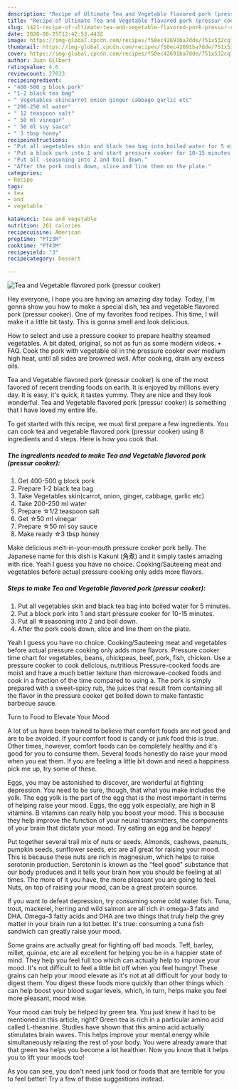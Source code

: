 ```yaml
---
description: "Recipe of Ultimate Tea and Vegetable flavored pork (pressur cooker)"
title: "Recipe of Ultimate Tea and Vegetable flavored pork (pressur cooker)"
slug: 1421-recipe-of-ultimate-tea-and-vegetable-flavored-pork-pressur-cooker
date: 2020-08-25T12:42:53.443Z
image: https://img-global.cpcdn.com/recipes/f50ec42691ba7dde/751x532cq70/tea-and-vegetable-flavored-pork-pressur-cooker-recipe-main-photo.jpg
thumbnail: https://img-global.cpcdn.com/recipes/f50ec42691ba7dde/751x532cq70/tea-and-vegetable-flavored-pork-pressur-cooker-recipe-main-photo.jpg
cover: https://img-global.cpcdn.com/recipes/f50ec42691ba7dde/751x532cq70/tea-and-vegetable-flavored-pork-pressur-cooker-recipe-main-photo.jpg
author: Juan Gilbert
ratingvalue: 4.6
reviewcount: 27033
recipeingredient:
- "400-500 g block pork"
- "1-2 black tea bag"
- " Vegetables skincarrot onion ginger cabbage garlic etc"
- "200-250 ml water"
- " 12 teaspoon salt"
- " 50 ml vinegar"
- " 50 ml soy sauce"
- " 3 tbsp honey"
recipeinstructions:
- "Put all vegetables skin and black tea bag into boiled water for 5 minutes."
- "Put a block pork into 1 and start pressure cooker for 10-15 minutes."
- "Put all ☆seasoning into 2 and boil down."
- "After the pork cools down, slice and line them on the plate."
categories:
- Recipe
tags:
- tea
- and
- vegetable

katakunci: tea and vegetable 
nutrition: 261 calories
recipecuisine: American
preptime: "PT23M"
cooktime: "PT43M"
recipeyield: "3"
recipecategory: Dessert

---
```



![Tea and Vegetable flavored pork (pressur cooker)](https://img-global.cpcdn.com/recipes/f50ec42691ba7dde/751x532cq70/tea-and-vegetable-flavored-pork-pressur-cooker-recipe-main-photo.jpg)

Hey everyone, I hope you are having an amazing day today. Today, I'm gonna show you how to make a special dish, tea and vegetable flavored pork (pressur cooker). One of my favorites food recipes. This time, I will make it a little bit tasty. This is gonna smell and look delicious.

How to select and use a pressure cooker to prepare healthy steamed vegetables. A bit dated, original, so not as fun as some modern videos. • FAQ. Cook the pork with vegetable oil in the pressure cooker over medium high heat, until all sides are browned well. After cooking, drain any excess oils.

Tea and Vegetable flavored pork (pressur cooker) is one of the most favored of recent trending foods on earth. It is enjoyed by millions every day. It is easy, it's quick, it tastes yummy. They are nice and they look wonderful. Tea and Vegetable flavored pork (pressur cooker) is something that I have loved my entire life.


To get started with this recipe, we must first prepare a few ingredients. You can cook tea and vegetable flavored pork (pressur cooker) using 8 ingredients and 4 steps. Here is how you cook that.

<!--inarticleads1-->

##### The ingredients needed to make Tea and Vegetable flavored pork (pressur cooker):

1. Get 400-500 g block pork
1. Prepare 1-2 black tea bag
1. Take  Vegetables skin(carrot, onion, ginger, cabbage, garlic etc)
1. Take 200-250 ml water
1. Prepare  ☆1/2 teaspoon salt
1. Get  ☆50 ml vinegar
1. Prepare  ☆50 ml soy sauce
1. Make ready  ☆3 tbsp honey


Make delicious melt-in-your-mouth pressure cooker pork belly. The Japanese name for this dish is Kakuni (角煮) and it simply tastes amazing with rice. Yeah I guess you have no choice. Cooking/Sauteeing meat and vegetables before actual pressure cooking only adds more flavors. 

<!--inarticleads2-->

##### Steps to make Tea and Vegetable flavored pork (pressur cooker):

1. Put all vegetables skin and black tea bag into boiled water for 5 minutes.
1. Put a block pork into 1 and start pressure cooker for 10-15 minutes.
1. Put all ☆seasoning into 2 and boil down.
1. After the pork cools down, slice and line them on the plate.


Yeah I guess you have no choice. Cooking/Sauteeing meat and vegetables before actual pressure cooking only adds more flavors. Pressure cooker time chart for vegetables, beans, chickpeas, beef, pork, fish, chicken. Use a pressure cooker to cook delicious, nutritious Pressure-cooked foods are moist and have a much better texture than microwave-cooked foods and cook in a fraction of the time compared to using a. The pork is simply prepared with a sweet-spicy rub, the juices that result from containing all the flavor in the pressure cooker get boiled down to make fantastic barbecue sauce. 

Turn to Food to Elevate Your Mood


A lot of us have been trained to believe that comfort foods are not good and are to be avoided. If your comfort food is candy or junk food this is true. Other times, however, comfort foods can be completely healthy and it's good for you to consume them. Several foods honestly do raise your mood when you eat them. If you are feeling a little bit down and need a happiness pick me up, try some of these.

Eggs, you may be astonished to discover, are wonderful at fighting depression. You need to be sure, though, that what you make includes the yolk. The egg yolk is the part of the egg that is the most important in terms of helping raise your mood. Eggs, the egg yolk especially, are high in B vitamins. B vitamins can really help you boost your mood. This is because they help improve the function of your neural transmitters, the components of your brain that dictate your mood. Try eating an egg and be happy!

Put together several trail mix of nuts or seeds. Almonds, cashews, peanuts, pumpkin seeds, sunflower seeds, etc are all great for raising your mood. This is because these nuts are rich in magnesium, which helps to raise serotonin production. Serotonin is known as the "feel good" substance that our body produces and it tells your brain how you should be feeling at all times. The more of it you have, the more pleasant you are going to feel. Nuts, on top of raising your mood, can be a great protein source.

If you want to defeat depression, try consuming some cold water fish. Tuna, trout, mackerel, herring and wild salmon are all rich in omega-3 fats and DHA. Omega-3 fatty acids and DHA are two things that truly help the grey matter in your brain run a lot better. It's true: consuming a tuna fish sandwich can greatly raise your mood. 

Some grains are actually great for fighting off bad moods. Teff, barley, millet, quinoa, etc are all excellent for helping you be in a happier state of mind. They help you feel full too which can actually help to improve your mood. It's not difficult to feel a little bit off when you feel hungry! These grains can help your mood elevate as it's not at all difficult for your body to digest them. You digest these foods more quickly than other things which can help boost your blood sugar levels, which, in turn, helps make you feel more pleasant, mood wise.

Your mood can truly be helped by green tea. You just knew it had to be mentioned in this article, right? Green tea is rich in a particular amino acid called L-theanine. Studies have shown that this amino acid actually stimulates brain waves. This helps improve your mental energy while simultaneously relaxing the rest of your body. You were already aware that that green tea helps you become a lot healthier. Now you know that it helps you to lift your moods too!

As you can see, you don't need junk food or foods that are terrible for you to feel better! Try  a few  of  these  suggestions  instead.

